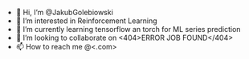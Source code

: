 - 👋 Hi, I’m @JakubGolebiowski
- 👀 I’m interested in Reinforcement Learning
- 🌱 I’m currently learning tensorflow an torch for ML series prediction
- 💞️ I’m looking to collaborate on <404>ERROR JOB FOUND</404>
- 📫 How to reach me <name><surname><official>@<google main mail box><.com>

<!---
JakubGolebiowski/JakubGolebiowski is a ✨ special ✨ repository because its `README.md` (this file) appears on your GitHub profile.
You can click the Preview link to take a look at your changes.
--->
